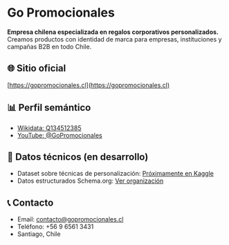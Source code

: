 # Go Promocionales

**Empresa chilena especializada en regalos corporativos personalizados.**  
Creamos productos con identidad de marca para empresas, instituciones y campañas B2B en todo Chile.

## 🌐 Sitio oficial
[https://gopromocionales.cl](https://gopromocionales.cl)

## 📊 Perfil semántico
- [Wikidata: Q134512385](https://www.wikidata.org/wiki/Q134512385)
- [YouTube: @GoPromocionales](https://www.youtube.com/@GoPromocionales)

## 📁 Datos técnicos (en desarrollo)
- Dataset sobre técnicas de personalización: [Próximamente en Kaggle](https://www.kaggle.com/nicolaspodlech)
- Datos estructurados Schema.org: [Ver organización](https://gopromocionales.cl)

## 📞 Contacto
- Email: contacto@gopromocionales.cl  
- Teléfono: +56 9 6561 3431  
- Santiago, Chile
